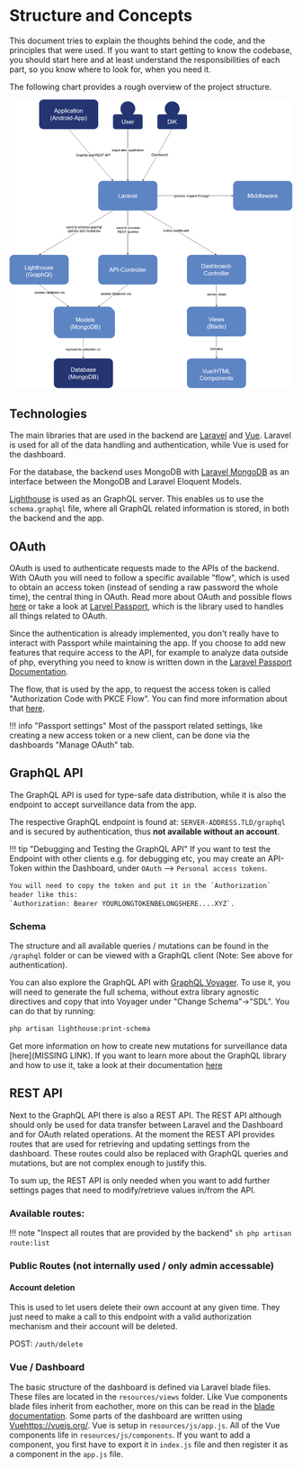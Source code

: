 # Structure and Concepts
This document tries to explain the thoughts behind the code, and the principles
that were used. If you want to start getting to know the codebase, you should 
start here and at least understand the responsibilities of each part,
so you know where to look for, when you need it.

The following chart provides a rough overview of the project structure.

<a href="../../../assets/images/backend_web_component_diagram.png">![backend web components](../../assets/images/backend_web_component_diagram.png)</a>

## Technologies

The main libraries that are used in the backend are [Laravel](https://laravel.com/)
and [Vue](https://vuejs.org/). Laravel is used for all of the data handling and
authentication, while Vue is used for the dashboard.

For the database, the backend uses MongoDB with 
[Laravel MongoDB](https://github.com/jenssegers/Laravel-MongoDB) as an interface 
between the MongoDB and Laravel Eloquent Models.

[Lighthouse](https://lighthouse-php.com/) is used as an GraphQL server. This 
enables us to use the `schema.graphql` file, where all GraphQL related information 
is stored, in both the backend and the app.

## OAuth

OAuth is used to authenticate requests made to the APIs of the backend. With OAuth you
will need to follow a specific available "flow", which is used to obtain an access
token (instead of sending a raw password the whole time), the central thing in OAuth.
Read more about OAuth and possible flows [here](https://oauth.net/2/) or take a look at 
[Larvel Passport](https://laravel.com/docs/6.x/passport), which is the library used to handles all things 
related to OAuth.  

Since the authentication is already implemented, you don't really
have to interact with Passport while maintaining the app. If you choose to add new features
that require access to the API, for example to analyze data outside of php, everything
you need to know is written down in the 
[Laravel Passport Documentation](https://laravel.com/docs/6.x/passport).  

The flow, that is used by the app, to request the access token is called "Authorization Code with 
PKCE Flow". You can find more information about that [here](https://developer.okta.com/blog/2019/08/22/okta-authjs-pkce/).

!!! info "Passport settings"
    Most of the passport related settings, like creating a new access token or a new
    client, can be done via the dashboards "Manage OAuth" tab.

## GraphQL API

The GraphQL API is used for type-safe data distribution, while it is also the endpoint 
to accept surveillance data from the app.

The respective GraphQL endpoint is found at: `SERVER-ADDRESS.TLD/graphql`
and is secured by authentication, thus **not available without an account**.

!!! tip "Debugging and Testing the GraphQL API"
    If you want to test the Endpoint with other clients e.g. for debugging etc, you
    may create an API-Token within the Dashboard, under `OAuth` --> `Personal access tokens`.

    You will need to copy the token and put it in the `Authorization` header like this:  
    `Authorization: Bearer YOURLONGTOKENBELONGSHERE....XYZ`.

### Schema
The structure and all available queries / mutations can be found in the `/graphql` 
folder or can be viewed with a GraphQL client (Note: See above for authentication). 

You can also explore the GraphQL API with [GraphQL Voyager](https://apis.guru/graphql-voyager/).
To use it, you will need to generate the full schema, without extra library agnostic directives and 
copy that into Voyager under "Change Schema"->"SDL". You can do that by running:
```sh
php artisan lighthouse:print-schema
```

Get more information on how to create new mutations for surveillance data [here](MISSING LINK).
If you want to learn more about the GraphQL library and how to use it, take a look at their documentation [here](https://lighthouse-php.com/)

## REST API

Next to the GraphQL API there is also a REST API. The REST API although should only be used
for data transfer between Laravel and the Dashboard and for OAuth related operations. At the
moment the REST API provides routes that are used for retrieving and updating settings from
the dashboard. These routes could also be replaced with GraphQL queries and mutations, but are
not complex enough to justify this.  

To sum up, the REST API is only needed when you want to add
further settings pages that need to modify/retrieve values in/from the API.

### Available routes:

!!! note "Inspect all routes that are provided by the backend"
    ```sh
    php artisan route:list
    ```

### Public Routes (not internally used / only admin accessable)
#### Account deletion
This is used to let users delete their own account at any given time.
They just need to make a call to this endpoint with a valid authorization mechanism and their account will be deleted.

POST: `/auth/delete`

### Vue / Dashboard

The basic structure of the dashboard is defined via Laravel blade files.
These files are located in the `resources/views` folder. Like Vue components
blade files inherit from eachother, more on this can be read in the 
[blade documentation](https://laravel.com/docs/6.x/blade).
Some parts of the dashboard are written using [Vue]()https://vuejs.org/. Vue 
is setup in `resources/js/app.js`. All of the Vue components life in 
`resources/js/components`. If you want to add a component, you first have 
to export it in `index.js` file and then register it as a component in 
the `app.js` file.